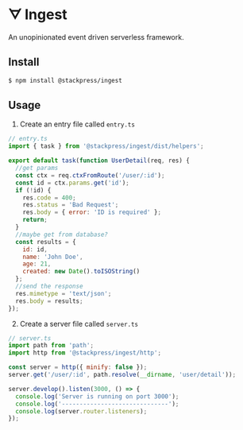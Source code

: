 # ᗊ Ingest

An unopinionated event driven serverless framework.

## Install

```bash
$ npm install @stackpress/ingest
```

## Usage

 1. Create an entry file called `entry.ts`

```js
// entry.ts
import { task } from '@stackpress/ingest/dist/helpers';

export default task(function UserDetail(req, res) {
  //get params
  const ctx = req.ctxFromRoute('/user/:id');
  const id = ctx.params.get('id');
  if (!id) {
    res.code = 400;
    res.status = 'Bad Request';
    res.body = { error: 'ID is required' };
    return;
  }
  //maybe get from database?
  const results = { 
    id: id, 
    name: 'John Doe', 
    age: 21, 
    created: new Date().toISOString() 
  };
  //send the response
  res.mimetype = 'text/json';
  res.body = results;
});
```

 2. Create a server file called `server.ts`

```js
// server.ts
import path from 'path';
import http from '@stackpress/ingest/http';

const server = http({ minify: false });
server.get('/user/:id', path.resolve(__dirname, 'user/detail'));

server.develop().listen(3000, () => {
  console.log('Server is running on port 3000');
  console.log('------------------------------');
  console.log(server.router.listeners);
});
```